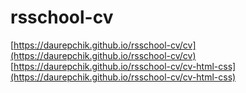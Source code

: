 # rsschool-cv  
[https://daurepchik.github.io/rsschool-cv/cv](https://daurepchik.github.io/rsschool-cv/cv)  
[https://daurepchik.github.io/rsschool-cv/cv-html-css](https://daurepchik.github.io/rsschool-cv/cv-html-css)  
